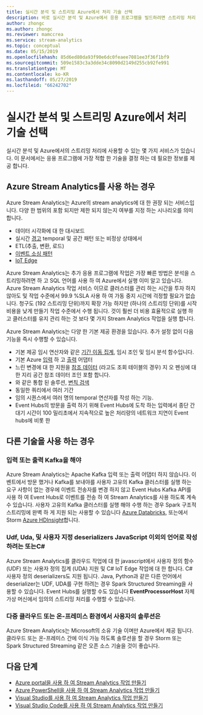```yaml
---
title: 실시간 분석 및 스트리밍 Azure에서 처리 기술 선택
description: 바로 실시간 분석 및 Azure에서 응용 프로그램을 빌드하려면 스트리밍 처리 기술 선택 하는 방법에 알아봅니다.
author: zhongc
ms.author: zhongc
ms.reviewer: mamccrea
ms.service: stream-analytics
ms.topic: conceptual
ms.date: 05/15/2019
ms.openlocfilehash: 85d6ed80da93f90e6dc0feaee7081ee3f36f1bf9
ms.sourcegitcommit: 509e1583c3a3dde34c8090d2149d255cb92fe991
ms.translationtype: MT
ms.contentlocale: ko-KR
ms.lasthandoff: 05/27/2019
ms.locfileid: "66242702"
---
```

# <a name="choose-a-real-time-analytics-and-streaming-processing-technology-on-azure"></a>실시간 분석 및 스트리밍 Azure에서 처리 기술 선택

실시간 분석 및 Azure에서의 스트리밍 처리에 사용할 수 있는 몇 가지 서비스가 있습니다. 이 문서에서는 응용 프로그램에 가장 적합 한 기술을 결정 하는 데 필요한 정보를 제공 합니다.

## <a name="when-to-use-azure-stream-analytics"></a>Azure Stream Analytics를 사용 하는 경우

Azure Stream Analytics는 Azure의 stream analytics에 대 한 권장 되는 서비스입니다. 다양 한 범위의 포함 되지만 제한 되지 않는지 여부를 지정 하는 시나리오를 의미 합니다.

* 데이터 시각화에 대 한 대시보드
* 실시간 [경고](stream-analytics-set-up-alerts.md) temporal 및 공간 패턴 또는 비정상 상태에서
* ETL(추출, 변환, 로드)
* [이벤트 소싱 패턴](/azure/architecture/patterns/event-sourcing)
* [IoT Edge](stream-analytics-edge.md)

Azure Stream Analytics는 추가 응용 프로그램에 작업은 가장 빠른 방법은 분석을 스트리밍하려면 하 고 SQL 언어를 사용 하 여 Azure에서 실행 이미 알고 있습니다. Azure Stream Analytics 작업 서비스 이므로 클러스터를 관리 하는 시간을 투자 하지 않아도 및 작업 수준에서 99.9 %SLA 사용 하 여 가동 중지 시간에 걱정할 필요가 없습니다. 청구도 (192 스트리밍 단위)까지 확장 가능 하지만 (하나의 스트리밍 단위)를 시작 비용을 낮게 만들기 작업 수준에서 수행 됩니다. 것이 훨씬 더 비용 효율적으로 실행 하 고 클러스터를 유지 관리 하는 것 보다 몇 가지 Stream Analytics 작업을 실행 합니다.

Azure Stream Analytics는 다양 한 기본 제공 환경을 있습니다. 추가 설정 없이 다음 기능을 즉시 수행할 수 있습니다.

* 기본 제공 임시 연산자와 같은 [기간 이동 집계](stream-analytics-window-functions.md), 임시 조인 및 임시 분석 함수입니다.
* 기본 Azure [입력](stream-analytics-add-inputs.md) 하 고 [출력](stream-analytics-define-outputs.md) 어댑터
* 느린 변경에 대 한 지원을 [참조 데이터](stream-analytics-use-reference-data.md) (라고도 조회 테이블의 경우) 지 오 펜싱에 대 한 지리 공간 참조 데이터 조인 포함 합니다.
* 와 같은 통합 된 솔루션, [변칙 검색](stream-analytics-machine-learning-anomaly-detection.md)
* 동일한 쿼리에서 여러 기간
* 임의 시퀀스에서 여러 명의 temporal 연산자를 작성 하는 기능.
* Event Hubs의 방문을 출력 하기 위해 Event Hubs에 도착 하는 입력에서 종단 간 대기 시간이 100 밀리초에서 지속적으로 높은 처리량의 네트워크 지연이 Event hubs에 비롯 한

## <a name="when-to-use-other-technologies"></a>다른 기술을 사용 하는 경우

### <a name="you-need-to-input-from-or-output-to-kafka"></a>입력 또는 출력 Kafka을 해야

Azure Stream Analytics는 Apache Kafka 입력 또는 출력 어댑터 하지 않습니다. 이벤트에서 방문 했거나 Kafka를 보내야를 사용자 고유의 Kafka 클러스터를 실행 하는 요구 사항이 없는 경우에 이벤트 전송자를 변경 하지 않고 Event Hubs Kafka API를 사용 하 여 Event Hubs로 이벤트를 전송 하 여 Stream Analytics를 사용 하도록 계속 수 있습니다. 사용자 고유의 Kafka 클러스터를 실행 해야 수행 하는 경우 Spark 구조적 스트리밍에 완벽 하 게 지원 되는 사용할 수 있습니다 [Azure Databricks](../azure-databricks/index.yml), 또는에서 Storm [Azure HDInsight](../hdinsight/storm/apache-storm-tutorial-get-started-linux.md)합니다.

### <a name="you-want-to-write-udfs-udas-and-custom-deserializers-in-a-language-other-than-javascript-or-c"></a>Udf, Uda, 및 사용자 지정 deserializers JavaScript 이외의 언어로 작성 하려는 또는C#

Azure Stream Analytics를 클라우드 작업에 대 한 javascript에서 사용자 정의 함수 (UDF) 또는 사용자 정의 집계 (UDA) 지원 및 C# IoT Edge 작업에 대 한 합니다. C#사용자 정의 deserializers도 지원 됩니다. Java, Python과 같은 다른 언어에서 deserializer는 UDF, UDA를 구현 하려는 경우 Spark Structured Streaming을 사용할 수 있습니다. Event Hubs를 실행할 수도 있습니다 **EventProcessorHost** 자체 가상 머신에서 임의의 스트리밍 처리를 수행할 수 있습니다.

### <a name="your-solution-is-in-a-multi-cloud-or-on-premises-environment"></a>다중 클라우드 또는 온-프레미스 환경에서 사용자의 솔루션은

Azure Stream Analytics는 Microsoft의 소유 기술 이며만 Azure에서 제공 됩니다. 클라우드 또는 온-프레미스 간에 이식 가능 하도록 솔루션을 할 경우 Storm 또는 Spark Structured Streaming 같은 오픈 소스 기술을 것이 좋습니다.

## <a name="next-steps"></a>다음 단계

* [Azure portal을 사용 하 여 Stream Analytics 작업 만들기](stream-analytics-quick-create-portal.md)
* [Azure PowerShell을 사용 하 여 Stream Analytics 작업 만들기](stream-analytics-quick-create-powershell.md)
* [Visual Studio를 사용 하 여 Stream Analytics 작업 만들기](stream-analytics-quick-create-vs.md)
* [Visual Studio Code를 사용 하 여 Stream Analytics 작업 만들기](quick-create-vs-code.md)